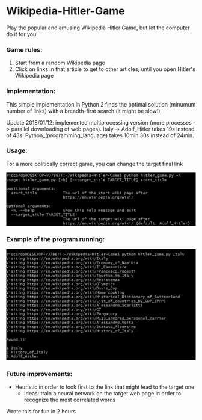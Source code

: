 # Wikipedia-Hitler-Game

Play the popular and amusing Wikipedia Hitler Game, but let the computer do it for you!

### Game rules:
1. Start from a random Wikipedia page
2. Click on links in that article to get to other articles, until you open Hitler's Wikipedia page

### Implementation:
This simple implementation in Python 2 finds the optimal solution (minumum number of links) with a breadth-first search (it might be slow!)

Update 2018/01/12: implemented multiprocessing version (more processes -> parallel downloading of web pages).
Italy -> Adolf_Hitler takes 19s instead of 43s. Python_(programming_language) takes 10min 30s instead of 24min.

### Usage:
For a more politically correct game, you can change the target final link

![Screenshot](doc/usage.png?raw=true)

### Example of the program running:
![Screenshot](doc/example.png?raw=true)

### Future improvements:
* Heuristic in order to look first to the link that might lead to the target one
    - Ideas: train a neural network on the target web page in order to recognize the most correlated words


Wrote this for fun in 2 hours
